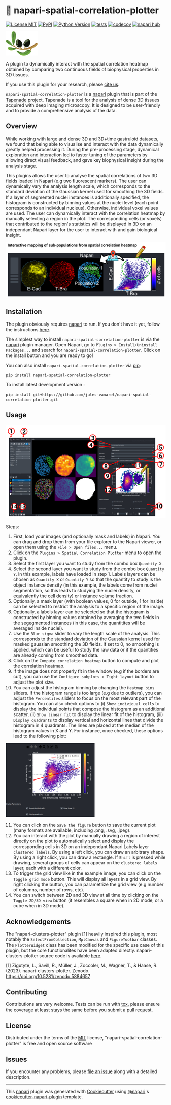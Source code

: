 # :herb: napari-spatial-correlation-plotter

[![License MIT](https://img.shields.io/pypi/l/napari-spatial-correlation-plotter.svg?color=green)](https://github.com/jules-vanaret/napari-spatial-correlation-plotter/raw/main/LICENSE)
[![PyPI](https://img.shields.io/pypi/v/napari-spatial-correlation-plotter.svg?color=green)](https://pypi.org/project/napari-spatial-correlation-plotter)
[![Python Version](https://img.shields.io/pypi/pyversions/napari-spatial-correlation-plotter.svg?color=green)](https://python.org)
[![tests](https://github.com/jules-vanaret/napari-spatial-correlation-plotter/workflows/tests/badge.svg)](https://github.com/jules-vanaret/napari-spatial-correlation-plotter/actions)
[![codecov](https://codecov.io/gh/jules-vanaret/napari-spatial-correlation-plotter/branch/main/graph/badge.svg)](https://codecov.io/gh/jules-vanaret/napari-spatial-correlation-plotter)
[![napari hub](https://img.shields.io/endpoint?url=https://api.napari-hub.org/shields/napari-spatial-correlation-plotter)](https://napari-hub.org/plugins/napari-spatial-correlation-plotter)

<img src="https://github.com/GuignardLab/tapenade/blob/main/imgs/tapenade3.png" width="100">

A plugin to dynamically interact with the spatial correlation heatmap obtained by comparing two continuous fields of biophysical properties in 3D tissues.

If you use this plugin for your research, please [cite us](https://github.com/GuignardLab/tapenade/blob/main/README.md#how-to-cite).

`napari-spatial-correlation-plotter` is a [napari] plugin that is part of the [Tapenade](https://github.com/GuignardLab/tapenade) project. Tapenade is a tool for the analysis of dense 3D tissues acquired with deep imaging microscopy. It is designed to be user-friendly and to provide a comprehensive analysis of the data.

## Overview

While working with large and dense 3D and 3D+time gastruloid datasets, we found that being able to visualise and interact with the data dynamically greatly helped processing it.
During the pre-processing stage, dynamical exploration and interaction led to faster tuning of the parameters by allowing direct visual feedback, and gave key biophysical insight during the analysis stage.

This plugins allows the user to analyse the spatial correlations of two 3D fields loaded in Napari (e.g two fluorescent markers). The user can dynamically vary the analysis length scale, which corresponds to the standard deviation of the Gaussian kernel used for smoothing the 3D fields. 
If a layer of segmented nuclei instances is additionally specified, the histogram is constructed by binning values at the nuclei level (each point corresponds to an individual nucleus). Otherwise, individual voxel values are used.
The user can dynamically interact with the correlation heatmap by manually selecting a region in the plot. The corresponding cells (or voxels) that contributed to the region's statistics will be displayed in 3D on an independant Napari layer for the user to interact with and gain biological insight.

<img src="imgs/Fig_Napari_correlation.png">

## Installation

The plugin obviously requires [napari] to run. If you don't have it yet, follow the instructions [here](https://napari.org/stable/tutorials/fundamentals/installation.html).

The simplest way to install `napari-spatial-correlation-plotter` is via the [napari] plugin manager. Open Napari, go to `Plugins > Install/Uninstall Packages...` and search for `napari-spatial-correlation-plotter`. Click on the install button and you are ready to go!

You can also install `napari-spatial-correlation-plotter` via [pip]:

    pip install napari-spatial-correlation-plotter

To install latest development version :

    pip install git+https://github.com/jules-vanaret/napari-spatial-correlation-plotter.git

## Usage

<img src="imgs/corr_0.png">

Steps:
1. First, load your images (and optionally mask and labels) in Napari. You can drag and drop them from your file explorer to the Napari viewer, or open them using the `File > Open files...` menu.
2. Click on the `Plugins > Spatial Correlation Plotter` menu to open the plugin.
3. Select the first layer you want to study from the combo box `Quantity X`.
4. Select the second layer you want to study from the combo box `Quantity Y`. In this example, labels have loaded in step 1. Labels layers can be chosen as `Quantity X` or `Quantity Y` so that the quantity to study is the object instance density (in this example, the labels come from nuclei segmentation, so this leads to studying the nuclei density, or equivalently the cell density) or instance volume fraction.
5. Optionally, a mask layer (with boolean values, 0 for outside, 1 for inside) can be selected to restrict the analysis to a specific region of the image.
6. Optionally, a labels layer can be selected so that the histogram is constructed by binning values obtained by averaging the two fields in the segegmented instances (in this case, the quantitites will be averaged inside nuclei).
7. Use the `Blur sigma` slider to vary the length scale of the analysis. This corresponds to the standard deviation of the Gaussian kernel used for masked gaussian smoothing the 3D fields. If set to 0, no smoothing is applied, which can be useful to study the raw data or if the quantities are already coming from smoothed data.
8. Click on the `Compute correlation heatmap` button to compute and plot the correlation heatmap.
9. If the image does not properly fit in the window (e.g if the borders are cut), you can use the `Configure subplots > Tight layout` button to adjust the plot size.
10. You can adjust the histogram binning by changing the `Heatmap bins` sliders. If the histogram range is too large (e.g due to outliers), you can adjust the `Percentiles` sliders to focus on the most relevant part of the histogram. You can also check options to (i) `Show individual cells` to display the individual points that compose the histogram as an additional scatter, (ii) `Show linear fit` to display the linear fit of the histogram, (iii) `Display quadrants` to display vertical and horizontal lines that divide the histogram in 4 quadrants. The lines are placed at the median of the histogram values in X and Y. For instance, once checked, these options lead to the following plot:

<img src="imgs/corr_1.png" width=280>

11. You can click on the `Save the figure` button to save the current plot (many formats are available, including .png, .svg, .jpeg).
12. You can interact with the plot by manually drawing a region of interest directly on the plot to automatically select and display the corresponding cells in 3D on an independant Napari Labels layer `clustered labels`. By using a left click, you can draw an arbitrary shape. By using a right click, you can draw a rectangle. If `Shift` is pressed while drawing, several groups of cells can appear on the `clustered labels` layer, each with a different color.
13. To trigger the grid view like in the example image, you can click on the `Toggle grid mode` button. This will display all layers in a grid view. By right clicking the button, you can parametrize the grid view (e.g number of columns, number of rows, etc).
14. You can switch between 2D and 3D view at all time by clicking on the `Toggle 2D/3D view` button (it resembles a square when in 2D mode, or a cube when in 3D mode).

## Acknowledgements

The "napari-clusters-plotter" plugin [1] heavily inspired this plugin, most notably the `SelectFromCollection`, `MplCanvas` and `FigureToolbar` classes. The `PlotterWidget` class has been modified for the specific use case of this plugin, but the core functionalites have been adapted directly.
napari-clusters-plotter source code is available [here](https://github.com/BiAPoL/napari-clusters-plotter/tree/main).


[1] Zigutyte, L., Savill, R., Müller, J., Zoccoler, M., Wagner, T., & Haase, R. (2023). napari-clusters-plotter. Zenodo. https://doi.org/10.5281/zenodo.5884657

## Contributing

Contributions are very welcome. Tests can be run with [tox], please ensure
the coverage at least stays the same before you submit a pull request.

## License

Distributed under the terms of the [MIT] license,
"napari-spatial-correlation-plotter" is free and open source software

## Issues

If you encounter any problems, please [file an issue] along with a detailed description.

----------------------------------

This [napari] plugin was generated with [Cookiecutter] using [@napari]'s [cookiecutter-napari-plugin] template.

[napari]: https://github.com/napari/napari
[Cookiecutter]: https://github.com/audreyr/cookiecutter
[@napari]: https://github.com/napari
[MIT]: http://opensource.org/licenses/MIT
[BSD-3]: http://opensource.org/licenses/BSD-3-Clause
[GNU GPL v3.0]: http://www.gnu.org/licenses/gpl-3.0.txt
[GNU LGPL v3.0]: http://www.gnu.org/licenses/lgpl-3.0.txt
[Apache Software License 2.0]: http://www.apache.org/licenses/LICENSE-2.0
[Mozilla Public License 2.0]: https://www.mozilla.org/media/MPL/2.0/index.txt
[cookiecutter-napari-plugin]: https://github.com/napari/cookiecutter-napari-plugin

[file an issue]: https://github.com/jules-vanaret/napari-spatial-correlation-plotter/issues

[napari]: https://github.com/napari/napari
[tox]: https://tox.readthedocs.io/en/latest/
[pip]: https://pypi.org/project/pip/
[PyPI]: https://pypi.org/
